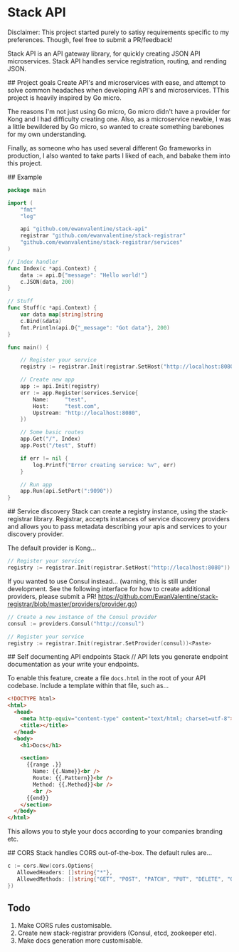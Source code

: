 # Stack API

Disclaimer: This project started purely to satisy requirements specific to my preferences. Though, feel free to submit a PR/feedback!  

Stack API is an API gateway library, for quickly creating JSON API microservices. Stack API handles service registration, routing, and rending JSON.

## Project goals
Create API's and microservices with ease, and attempt to solve common headaches when developing API's and microservices. TThis project is heavily inspired by Go micro.

The reasons I'm not just using Go micro, Go micro didn't have a provider for Kong and I had difficulty creating one. Also, as a microservice newbie, I was a little bewildered by Go micro, so wanted to create something barebones for my own understanding. 

Finally, as someone who has used several different Go frameworks in production, I also wanted to take parts I liked of each, and babake them into this project.

## Example

```go
package main

import (
    "fmt"
    "log"

    api "github.com/ewanvalentine/stack-api"
    registrar "github.com/ewanvalentine/stack-registrar"
    "github.com/ewanvalentine/stack-registrar/services"
)

// Index handler
func Index(c *api.Context) {
    data := api.D{"message": "Hello world!"}
    c.JSON(data, 200)
}

// Stuff
func Stuff(c *api.Context) {
    var data map[string]string
    c.Bind(&data)
    fmt.Println(api.D{"_message": "Got data"}, 200)
}

func main() {

    // Register your service
    registry := registrar.Init(registrar.SetHost("http://localhost:8080"))

    // Create new app
    app := api.Init(registry)
    err := app.Register(services.Service{
        Name:     "test",
        Host:     "test.com",
        Upstream: "http://localhost:8080",
    })

    // Some basic routes
    app.Get("/", Index)
    app.Post("/test", Stuff)

    if err != nil {
        log.Printf("Error creating service: %v", err)
    }

    // Run app
    app.Run(api.SetPort(":9090"))
}
```

## Service discovery 
Stack can create a registry instance, using the stack-registrar library. Registrar, accepts instances of service discovery providers and allows you to pass metadata describing your apis and services to your discovery provider. 

The default provider is Kong... 

```go
// Register your service
registry := registrar.Init(registrar.SetHost("http://localhost:8080"))
```

If you wanted to use Consul instead... (warning, this is still under development. See the following interface for how to create additional providers, please submit a PR! https://github.com/EwanValentine/stack-registrar/blob/master/providers/provider.go)

```go
// Create a new instance of the Consul provider
consul := providers.Consul("http://consul")

// Register your service
registry := registrar.Init(registrar.SetProvider(consul))<Paste>
```

## Self documenting API endpoints
Stack // API lets you generate endpoint documentation as your write your endpoints. 

To enable this feature, create a file `docs.html` in the root of your API codebase. Include a template within that file, such as... 

```html
<!DOCTYPE html>
<html>
  <head>
    <meta http-equiv="content-type" content="text/html; charset=utf-8">
    <title></title>
  </head>
  <body>
    <h1>Docs</h1>

    <section>
      {{range .}}
        Name: {{.Name}}<br />
        Route: {{.Pattern}}<br />
        Method: {{.Method}}<br />
        <br />
      {{end}}
    </section>
  </body>
</html>
```

This allows you to style your docs according to your companies branding etc. 

## CORS
Stack handles CORS out-of-the-box. The default rules are... 

```go
c := cors.New(cors.Options{
   AllowedHeaders: []string{"*"},
   AllowedMethods: []string{"GET", "POST", "PATCH", "PUT", "DELETE", "OPTIONS"},       
})
```

## Todo
1. Make CORS rules customisable.
2. Create new stack-registrar providers (Consul, etcd, zookeeper etc). 
3. Make docs generation more customisable.
